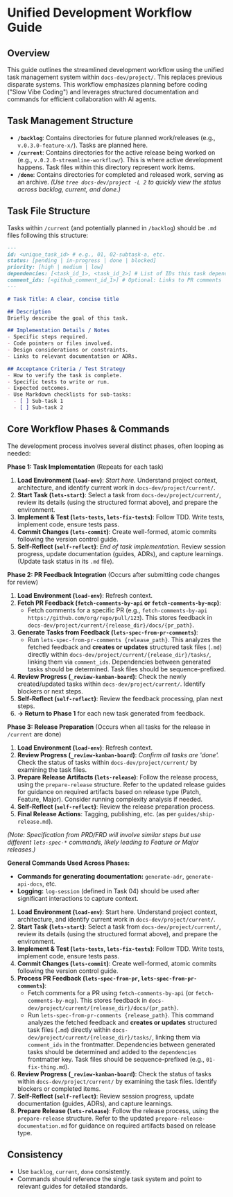 # Unified Development Workflow Guide

## Overview
This guide outlines the streamlined development workflow using the unified task management system within `docs-dev/project/`. This replaces previous disparate systems.
This workflow emphasizes planning before coding ("Slow Vibe Coding") and leverages structured documentation and commands for efficient collaboration with AI agents.

## Task Management Structure
- **`/backlog`**: Contains directories for future planned work/releases (e.g., `v.0.3.0-feature-x/`). Tasks are planned here.
- **`/current`**: Contains directories for the active release being worked on (e.g., `v.0.2.0-streamline-workflow/`). This is where active development happens. Task files within this directory represent work items.
- **`/done`**: Contains directories for completed and released work, serving as an archive.
*(Use `tree docs-dev/project -L 2` to quickly view the status across backlog, current, and done.)*

## Task File Structure
Tasks within `/current` (and potentially planned in `/backlog`) should be `.md` files following this structure:

```markdown
---
id: <unique_task_id> # e.g., 01, 02-subtask-a, etc.
status: [pending | in-progress | done | blocked]
priority: [high | medium | low]
dependencies: [<task_id_1>, <task_id_2>] # List of IDs this task depends on
comment_ids: [<github_comment_id_1>] # Optional: Links to PR comments
---

# Task Title: A clear, concise title

## Description
Briefly describe the goal of this task.

## Implementation Details / Notes
- Specific steps required.
- Code pointers or files involved.
- Design considerations or constraints.
- Links to relevant documentation or ADRs.

## Acceptance Criteria / Test Strategy
- How to verify the task is complete.
- Specific tests to write or run.
- Expected outcomes.
- Use Markdown checklists for sub-tasks:
  - [ ] Sub-task 1
  - [ ] Sub-task 2
```

## Core Workflow Phases & Commands

The development process involves several distinct phases, often looping as needed:

**Phase 1: Task Implementation** (Repeats for each task)
1.  **Load Environment (`load-env`)**: *Start here.* Understand project context, architecture, and identify current work in `docs-dev/project/current/`.
2.  **Start Task (`lets-start`)**: Select a task from `docs-dev/project/current/`, review its details (using the structured format above), and prepare the environment.
3.  **Implement &amp; Test (`lets-tests`, `lets-fix-tests`)**: Follow TDD. Write tests, implement code, ensure tests pass.
4.  **Commit Changes (`lets-commit`)**: Create well-formed, atomic commits following the version control guide.
5.  **Self-Reflect (`self-reflect`)**: *End of task implementation.* Review session progress, update documentation (guides, ADRs), and capture learnings. (Update task status in its `.md` file).

**Phase 2: PR Feedback Integration** (Occurs after submitting code changes for review)
1.  **Load Environment (`load-env`)**: Refresh context.
2.  **Fetch PR Feedback (`fetch-comments-by-api` or `fetch-comments-by-mcp`)**:
    - Fetch comments for a specific PR (e.g., `fetch-comments-by-api https://github.com/org/repo/pull/123`). This stores feedback in `docs-dev/project/current/{release_dir}/docs/{pr_path}`.
3.  **Generate Tasks from Feedback (`lets-spec-from-pr-comments`)**:
    - Run `lets-spec-from-pr-comments {release_path}`. This analyzes the fetched feedback and **creates or updates** structured task files (`.md`) directly within `docs-dev/project/current/{release_dir}/tasks/`, linking them via `comment_ids`. Dependencies between generated tasks should be determined. Task files should be sequence-prefixed.
4.  **Review Progress (`_review-kanban-board`)**: Check the newly created/updated tasks within `docs-dev/project/current/`. Identify blockers or next steps.
5.  **Self-Reflect (`self-reflect`)**: Review the feedback processing, plan next steps.
6.  **-> Return to Phase 1** for each new task generated from feedback.

**Phase 3: Release Preparation** (Occurs when all tasks for the release in `/current` are done)
1.  **Load Environment (`load-env`)**: Refresh context.
2.  **Review Progress (`_review-kanban-board`)**: *Confirm all tasks are 'done'.* Check the status of tasks within `docs-dev/project/current/` by examining the task files.
3.  **Prepare Release Artifacts (`lets-release`)**: Follow the release process, using the `prepare-release` structure. Refer to the updated release guides for guidance on required artifacts based on release type (Patch, Feature, Major). Consider running complexity analysis if needed.
4.  **Self-Reflect (`self-reflect`)**: Review the release preparation process.
5.  **Final Release Actions**: Tagging, publishing, etc. (as per `guides/ship-release.md`).

*(Note: Specification from PRD/FRD will involve similar steps but use different `lets-spec-*` commands, likely leading to Feature or Major releases.)*

**General Commands Used Across Phases:**
- **Commands for generating documentation:** `generate-adr`, `generate-api-docs`, etc.
- **Logging:** `log-session` (defined in Task 04) should be used after significant interactions to capture context.

1.  **Load Environment (`load-env`)**: Start here. Understand project context, architecture, and identify current work in `docs-dev/project/current/`.
2.  **Start Task (`lets-start`)**: Select a task from `docs-dev/project/current/`, review its details (using the structured format above), and prepare the environment.
3.  **Implement &amp; Test (`lets-tests`, `lets-fix-tests`)**: Follow TDD. Write tests, implement code, ensure tests pass.
4.  **Commit Changes (`lets-commit`)**: Create well-formed, atomic commits following the version control guide.
5.  **Process PR Feedback (`lets-spec-from-pr`, `lets-spec-from-pr-comments`)**:
    - Fetch comments for a PR using `fetch-comments-by-api` (or `fetch-comments-by-mcp`). This stores feedback in `docs-dev/project/current/{release_dir}/docs/{pr_path}`.
    - Run `lets-spec-from-pr-comments {release_path}`. This command analyzes the fetched feedback and **creates or updates** structured task files (`.md`) directly within `docs-dev/project/current/{release_dir}/tasks/`, linking them via `comment_ids` in the frontmatter. Dependencies between generated tasks should be determined and added to the `dependencies` frontmatter key. Task files should be sequence-prefixed (e.g., `01-fix-thing.md`).
6.  **Review Progress (`_review-kanban-board`)**: Check the status of tasks within `docs-dev/project/current/` by examining the task files. Identify blockers or completed items.
7.  **Self-Reflect (`self-reflect`)**: Review session progress, update documentation (guides, ADRs), and capture learnings.
8.  **Prepare Release (`lets-release`)**: Follow the release process, using the `prepare-release` structure. Refer to the updated `prepare-release-documentation.md` for guidance on required artifacts based on release type.



## Consistency
- Use `backlog`, `current`, `done` consistently.
- Commands should reference the single task system and point to relevant guides for detailed standards.
